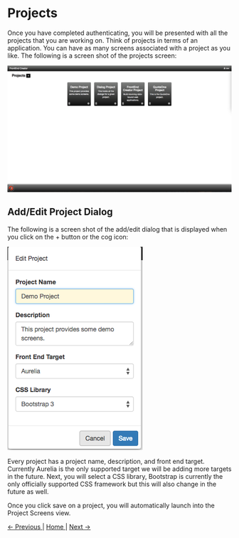 # Projects

Once you have completed authenticating, you will be presented with all the projects that you are working on. Think of projects in terms of an application. You can have as many screens associated with a project as you like. The following is a screen shot of the projects screen:

![Projects screen](images/projects.png)

## Add/Edit Project Dialog

The following is a screen shot of the add/edit dialog that is displayed when you click on the + button or the cog icon:

![Add/Edit Project screen](images/project-add-edit.png)

Every project has a project name, description, and front end target. Currently Aurelia is the only supported target we will be adding more targets in the future. Next, you will select a CSS library, Bootstrap is currently the only officially supported CSS framework but this will also change in the future as well.

Once you click save on a project, you will automatically launch into the Project Screens view.

[ <- Previous ](login) | [ Home ](home) | [ Next -> ](screens)
